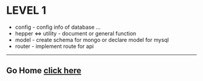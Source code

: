 # LEVEL 1

- config - config info of database ...
- hepper <=> utility - document or general function
- model - create schema for mongo or declare model for mysql
- router - implement route for api

---

## Go Home [click here](../../README.md)
